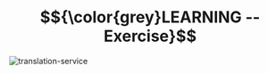 # $${\color{grey}LEARNING -- Exercise}$$
![translation-service](https://user-images.githubusercontent.com/65892342/231145813-6457007f-3834-4b73-bf82-7914638ef5b7.svg)
